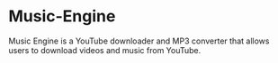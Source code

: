 # Music-Engine
Music Engine is a YouTube downloader and MP3 converter that allows users to download videos and music from YouTube.
